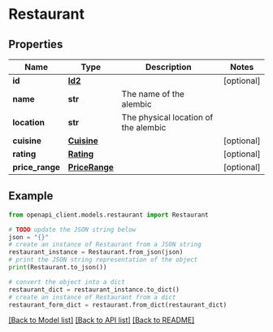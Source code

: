 # Restaurant


## Properties

Name | Type | Description | Notes
------------ | ------------- | ------------- | -------------
**id** | [**Id2**](Id2.md) |  | [optional] 
**name** | **str** | The name of the alembic | 
**location** | **str** | The physical location of the alembic | 
**cuisine** | [**Cuisine**](Cuisine.md) |  | [optional] 
**rating** | [**Rating**](Rating.md) |  | [optional] 
**price_range** | [**PriceRange**](PriceRange.md) |  | [optional] 

## Example

```python
from openapi_client.models.restaurant import Restaurant

# TODO update the JSON string below
json = "{}"
# create an instance of Restaurant from a JSON string
restaurant_instance = Restaurant.from_json(json)
# print the JSON string representation of the object
print(Restaurant.to_json())

# convert the object into a dict
restaurant_dict = restaurant_instance.to_dict()
# create an instance of Restaurant from a dict
restaurant_form_dict = restaurant.from_dict(restaurant_dict)
```
[[Back to Model list]](../README.md#documentation-for-models) [[Back to API list]](../README.md#documentation-for-api-endpoints) [[Back to README]](../README.md)



